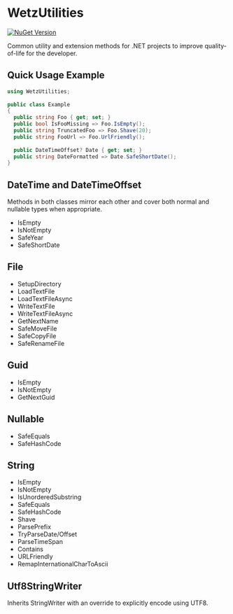 # WetzUtilities
[![NuGet Version](https://img.shields.io/nuget/v/WetzUtilities.svg)](https://www.nuget.org/packages/WetzUtilities/)

Common utility and extension methods for .NET projects to improve quality-of-life for the developer.

## Quick Usage Example
```c#
using WetzUtilities;
  
public class Example
{
  public string Foo { get; set; }
  public bool IsFooMissing => Foo.IsEmpty();
  public string TruncatedFoo => Foo.Shave(20);
  public string FooUrl => Foo.UrlFriendly();
  
  public DateTimeOffset? Date { get; set; }
  public string DateFormatted => Date.SafeShortDate();
}
```
## DateTime and DateTimeOffset
Methods in both classes mirror each other and cover both normal and nullable types when appropriate.
* IsEmpty
* IsNotEmpty
* SafeYear
* SafeShortDate

## File
* SetupDirectory
* LoadTextFile
* LoadTextFileAsync
* WriteTextFile
* WriteTextFileAsync
* GetNextName
* SafeMoveFile
* SafeCopyFile
* SafeRenameFile

## Guid
* IsEmpty
* IsNotEmpty
* GetNextGuid

## Nullable
* SafeEquals
* SafeHashCode

## String
* IsEmpty
* IsNotEmpty
* IsUnorderedSubstring
* SafeEquals
* SafeHashCode
* Shave
* ParsePrefix
* TryParseDate/Offset
* ParseTimeSpan
* Contains
* URLFriendly
* RemapInternationalCharToAscii

## Utf8StringWriter
Inherits StringWriter with an override to explicitly encode using UTF8.
